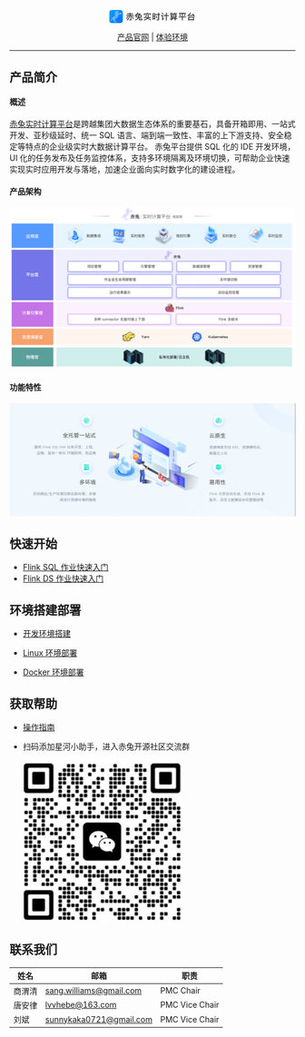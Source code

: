 <p align="center">
<img src="docs/md/image/项目名logo.png"  width="30%" syt height="30%"  div align=center />
</p>

<p align="center">
    <a href="https://galaxy-data-cn.github.io/chitu-sdp-website/">产品官网</a> | 
    <a href="http://183.57.45.188/#/login">体验环境</a> 
</p>

---

## 产品简介
#### 概述
[赤兔实时计算平台](https://galaxy-data-cn.github.io/chitu-sdp-website/)是跨越集团大数据生态体系的重要基石，具备开箱即用、一站式开发、亚秒级延时、统一 SQL 语言、端到端一致性、丰富的上下游支持、安全稳定等特点的企业级实时大数据计算平台。 赤兔平台提供 SQL 化的 IDE 开发环境，UI 化的任务发布及任务监控体系，支持多环境隔离及环境切换，可帮助企业快速实现实时应用开发与落地，加速企业面向实时数字化的建设进程。

#### 产品架构
![输入图片说明](docs/md/image/产品架构图.png)

#### 功能特性

![输入图片说明](docs/md/image/功能特性.png)



## 快速开始

* [Flink SQL 作业快速入门](docs/md/FlinkSQL作业快速入门.md)
* [Flink DS 作业快速入门](docs/md/FlinkDataStream作业快速入门.md)

## 环境搭建部署

* [开发环境搭建](docs/md/本地运行.md)

* [Linux 环境部署](docs/md/平台部署.md)

* [Docker 环境部署](docs/md/docker部署.md)

## 获取帮助

* [操作指南](docs/md/docker部署.md)

* 扫码添加星河小助手，进入赤兔开源社区交流群

  <img src="docs/md/image/客服二维码.png"/>

  

## 联系我们
| 姓名  | 邮箱        |职责        |
|-----|-----------|-----------|
| 商渭清  | sang.williams@gmail.com | PMC Chair |
| 唐安律 | lvvhebe@163.com | PMC Vice Chair |
| 刘斌  | sunnykaka0721@gmail.com | PMC Vice Chair |





